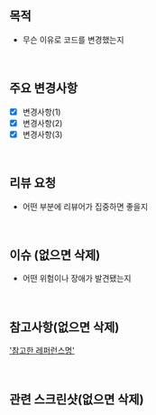 ## 목적
- 무슨 이유로 코드를 변경했는지

<br>

## 주요 변경사항
- [x] 변경사항(1)
- [x] 변경사항(2)
- [x] 변경사항(3)

<br>


## 리뷰 요청
- 어떤 부분에 리뷰어가 집중하면 좋을지

<br>


## 이슈 (없으면 삭제)
- 어떤 위험이나 장애가 발견됐는지

<br>


## 참고사항(없으면 삭제)
['참고한 레퍼런스명'](https://edu.ssafy.com/edu/main/index.do)

<br>


## 관련 스크린샷(없으면 삭제)
